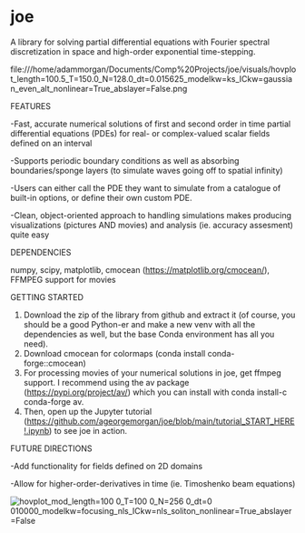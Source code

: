 # joe
A library for solving partial differential equations with Fourier spectral discretization in space and high-order exponential time-stepping. 

file:///home/adammorgan/Documents/Comp%20Projects/joe/visuals/hovplot_length=100.5_T=150.0_N=128.0_dt=0.015625_modelkw=ks_ICkw=gaussian_even_alt_nonlinear=True_abslayer=False.png

FEATURES

-Fast, accurate numerical solutions of first and second order in time partial differential equations (PDEs) for real- or complex-valued scalar fields defined on an interval

-Supports periodic boundary conditions as well as absorbing boundaries/sponge layers (to simulate waves going off to spatial infinity)

-Users can either call the PDE they want to simulate from a catalogue of built-in options, or define their own custom PDE.

-Clean, object-oriented approach to handling simulations makes producing visualizations (pictures AND movies) and analysis (ie. accuracy assesment) quite easy 

DEPENDENCIES

numpy, scipy, matplotlib, cmocean (https://matplotlib.org/cmocean/), FFMPEG support for movies

GETTING STARTED

1) Download the zip of the library from github and extract it (of course, you should be a good Python-er and make a new venv with all the dependencies as well, but the base Conda environment has all you need). 
2) Download cmocean for colormaps (conda install conda-forge::cmocean)
3) For processing movies of your numerical solutions in joe, get ffmpeg support. I recommend using the av package (https://pypi.org/project/av/) which you can install with conda install-c conda-forge av.
4) Then, open up the Jupyter tutorial (https://github.com/ageorgemorgan/joe/blob/main/tutorial_START_HERE!.ipynb) to see joe in action. 

FUTURE DIRECTIONS

-Add functionality for fields defined on 2D domains 

-Allow for higher-order-derivatives in time (ie. Timoshenko beam equations)

![hovplot_mod_length=100 0_T=100 0_N=256 0_dt=0 010000_modelkw=focusing_nls_ICkw=nls_soliton_nonlinear=True_abslayer=False](https://github.com/user-attachments/assets/63d2b949-2198-4c5f-ae37-a318df5d3bf7)


